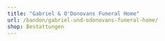 ```yaml
---
title: "Gabriel & O'Donovans Funeral Home"
url: /bandon/gabriel-und-odonovans-funeral-home/
shop: Bestattungen
---
```

